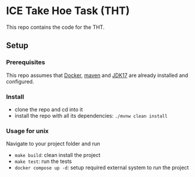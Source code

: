 # ICE Take Hoe Task (THT)
This repo contains the code for the THT.


## Setup
### Prerequisites

This repo assumes that [Docker](https://www.docker.com/get-started), [maven](https://maven.apache.org/) and [JDK17](https://www.oracle.com/java/technologies/javase/jdk17-archive-downloads.html) are already installed and configured.

### Install

- clone the repo and cd into it
- install the repo with all its dependencies: `./mvnw clean install`


### Usage for unix

Navigate to your project folder and run
- `make build`: clean install the project
- `make test`: run the tests
- `docker compose up -d`: setup required external system to run the project